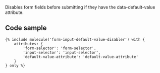 Disables form fields before submitting if they have the data-default-value attribute.
                            

## Code sample

```
{% include molecule('form-input-default-value-disabler') with {
    attributes: {
        'form-selector': 'form-selector',
        'input-selector': 'input-selector',
        'default-value-attribute': 'default-value-attribute'
    }
} only %}
```
